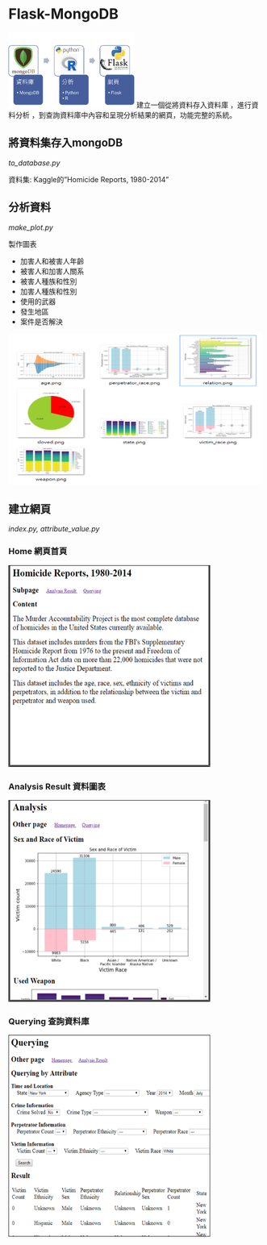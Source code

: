 # Flask-MongoDB

<img src="https://github.com/Maomaomaoing/Flask-MongoDB/blob/master/cloud.png" width="250" height="150">
建立一個從將資料存入資料庫 ，進行資料分析 ，到查詢資料庫中內容和呈現分析結果的網頁，功能完整的系統。

## 將資料集存入mongoDB

*to_database.py*

資料集: Kaggle的”Homicide Reports, 1980-2014”

## 分析資料

*make_plot.py*

製作圖表
* 加害人和被害人年齡
* 被害人和加害人關系
* 被害人種族和性別
* 加害人種族和性別
* 使用的武器
* 發生地區
* 案件是否解決

<img src="https://github.com/Maomaomaoing/Flask-MongoDB/blob/master/analys_figure.png" width="500" height="300">

## 建立網頁

*index.py, attribute_value.py*

### Home  網頁首頁

<img src="https://github.com/Maomaomaoing/Flask-MongoDB/blob/master/web1.png" width="400" height="400">

### Analysis Result 資料圖表

<img src="https://github.com/Maomaomaoing/Flask-MongoDB/blob/master/web2.png" width="400" height="400">

### Querying  查詢資料庫

<img src="https://github.com/Maomaomaoing/Flask-MongoDB/blob/master/web3.png" width="400" height="400">
